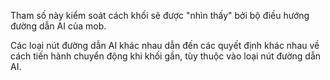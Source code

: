Tham số này kiểm soát cách khối sẽ được "nhìn thấy" bởi bộ điều hướng đường dẫn AI của mob.

Các loại nút đường dẫn AI khác nhau dẫn đến các quyết định khác nhau về cách tiến hành chuyển động khi
khối gần, tùy thuộc vào loại nút đường dẫn AI.